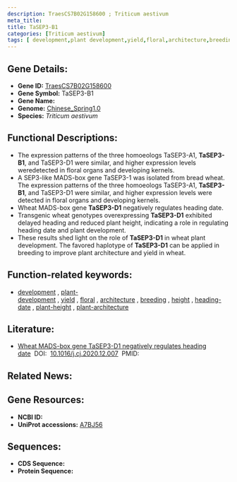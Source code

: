 ```yaml
---
description: TraesCS7B02G158600 ; Triticum aestivum
meta_title:
title: TaSEP3-B1
categories: [Triticum aestivum]
tags: [ development,plant development,yield,floral,architecture,breeding,height,heading date,plant height,plant architecture ]
---
```


## Gene Details:
- **Gene ID:**	[TraesCS7B02G158600](https://ensembl.gramene.org/Triticum_aestivum/Gene/Summary?g=TraesCS7B02G158600)
- **Gene Symbol:** TaSEP3-B1
- **Gene Name:** 
- **Genome:** [Chinese_Spring1.0](https://ensembl.gramene.org/Triticum_aestivum/Info/Index)
- **Species:** *Triticum aestivum*

## Functional Descriptions:
   - The expression patterns of the three homoeologs TaSEP3-A1, **TaSEP3-B1**, and TaSEP3-D1 were similar, and higher expression levels weredetected in floral organs and developing kernels.
   - A SEP3-like MADS-box gene TaSEP3-1 was isolated from bread wheat. The expression patterns of the three homoeologs TaSEP3-A1, **TaSEP3-B1**, and TaSEP3-D1 were similar, and higher expression levels were detected in floral organs and developing kernels.
   - Wheat MADS-box gene **TaSEP3-D1** negatively regulates heading date.
   - Transgenic wheat genotypes overexpressing **TaSEP3-D1** exhibited delayed heading and reduced plant height, indicating a role in regulating heading date and plant development.
   - These results shed light on the role of **TaSEP3-D1** in wheat plant development. The favored haplotype of **TaSEP3-D1** can be applied in breeding to improve plant architecture and yield in wheat.


## Function-related keywords:
   - [development](/tags/development/)&nbsp;,&nbsp;[plant-development](/tags/plant-development/)&nbsp;,&nbsp;[yield](/tags/yield/)&nbsp;,&nbsp;[floral](/tags/floral/)&nbsp;,&nbsp;[architecture](/tags/architecture/)&nbsp;,&nbsp;[breeding](/tags/breeding/)&nbsp;,&nbsp;[height](/tags/height/)&nbsp;,&nbsp;[heading-date](/tags/heading-date/)&nbsp;,&nbsp;[plant-height](/tags/plant-height/)&nbsp;,&nbsp;[plant-architecture](/tags/plant-architecture/)

## Literature:
   - [Wheat MADS-box gene TaSEP3-D1 negatively regulates heading date]( https://www.sciopen.com/article/10.1016/j.cj.2020.12.007)&nbsp;&nbsp;DOI:&nbsp;&nbsp;[10.1016/j.cj.2020.12.007](https://www.sciopen.com/article/10.1016/j.cj.2020.12.007)&nbsp;&nbsp;PMID:&nbsp;&nbsp;[](https://pubmed.ncbi.nlm.nih.gov//)

## Related News:

## Gene Resources:
- **NCBI ID:**  [](https://www.ncbi.nlm.nih.gov/gene/?term=)
- **UniProt accessions:** [A7BJ56](https://www.uniprot.org/uniprotkb/A7BJ56/entry)



## Sequences:
- **CDS Sequence:**
- **Protein Sequence:**
